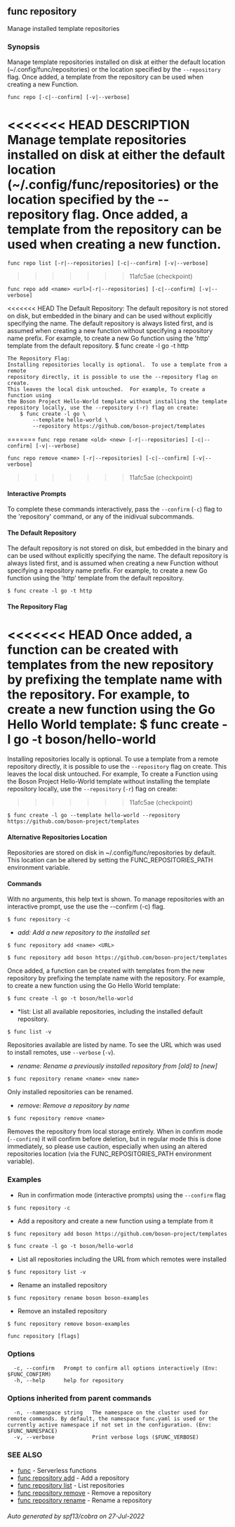 ## func repository

Manage installed template repositories

### Synopsis


Manage template repositories installed on disk at either the default location
(~/.config/func/repositories) or the location specified by the `--repository`
flag.  Once added, a template from the repository can be used when creating
a new Function.

`func repo [-c|--confirm] [-v|--verbose]`

<<<<<<< HEAD
DESCRIPTION
	Manage template repositories installed on disk at either the default location
	(~/.config/func/repositories) or the location specified by the --repository
	flag.  Once added, a template from the repository can be used when creating
	a new function.
=======
`func repo list [-r|--repositories] [-c|--confirm] [-v|--verbose]`
>>>>>>> 11afc5ae (checkpoint)

`func repo add <name> <url>[-r|--repositories] [-c|--confirm] [-v|--verbose]`

<<<<<<< HEAD
	The Default Repository:
	The default repository is not stored on disk, but embedded in the binary and
	can be used without explicitly specifying the name.  The default repository
	is always listed first, and is assumed when creating a new function without
	specifying a repository name prefix.
	For example, to create a new Go function using the 'http' template from the
	default repository.
		$ func create -l go -t http

	The Repository Flag:
	Installing repositories locally is optional.  To use a template from a remote
	repository directly, it is possible to use the --repository flag on create.
	This leaves the local disk untouched.  For example, To create a function using
	the Boson Project Hello-World template without installing the template
	repository locally, use the --repository (-r) flag on create:
		$ func create -l go \
			--template hello-world \
			--repository https://github.com/boson-project/templates
=======
`func repo rename <old> <new> [-r|--repositories] [-c|--confirm] [-v|--verbose]`

`func repo remove <name> [-r|--repositories] [-c|--confirm] [-v|--verbose]`
>>>>>>> 11afc5ae (checkpoint)

#### Interactive Prompts

To complete these commands interactively, pass the `--confirm` (`-c`) flag to
the 'repository' command, or any of the inidivual subcommands.

#### The Default Repository

The default repository is not stored on disk, but embedded in the binary and
can be used without explicitly specifying the name.  The default repository
is always listed first, and is assumed when creating a new Function without
specifying a repository name prefix.
For example, to create a new Go function using the 'http' template from the
default repository.

`$ func create -l go -t http`

#### The Repository Flag

<<<<<<< HEAD
	  Once added, a function can be created with templates from the new repository
	  by prefixing the template name with the repository.  For example, to create
	  a new function using the Go Hello World template:
	    $ func create -l go -t boson/hello-world
=======
Installing repositories locally is optional.  To use a template from a remote
repository directly, it is possible to use the `--repository` flag on create.
This leaves the local disk untouched.  For example, To create a Function using
the Boson Project Hello-World template without installing the template
repository locally, use the `--repository` (`-r`) flag on create:
>>>>>>> 11afc5ae (checkpoint)

`$ func create -l go --template hello-world --repository https://github.com/boson-project/templates`

#### Alternative Repositories Location

Repositories are stored on disk in ~/.config/func/repositories by default.
This location can be altered by setting the FUNC_REPOSITORIES_PATH
environment variable.

#### Commands

With no arguments, this help text is shown.  To manage repositories with
an interactive prompt, use the use the --confirm (-c) flag.

`$ func repository -c`

- *add: Add a new repository to the installed set*

`$ func repository add <name> <URL>`

`$ func repository add boson https://github.com/boson-project/templates`

Once added, a function can be created with templates from the new repository by prefixing the template name with the repository. For example, to create a new function using the Go Hello World template:

`$ func create -l go -t boson/hello-world`

- *list: List all available repositories, including the installed default repository.

`$ func list -v`

Repositories available are listed by name. To see the URL which was used to install remotes, use `--verbose` (`-v`).

- *rename: Rename a previously installed repository from [old] to [new]*

`$ func repository rename <name> <new name>`

Only installed repositories can be renamed.

- *remove: Remove a repository by name*

`$ func repository remove <name>`

Removes the repository from local storage entirely.  When in confirm mode (`--confirm`) it will confirm before deletion, but in regular mode this is done immediately, so please use caution, especially when using an altered repositories location (via the FUNC_REPOSITORIES_PATH environment variable).

### Examples

- Run in confirmation mode (interactive prompts) using the `--confirm` flag

`$ func repository -c`

- Add a repository and create a new function using a template from it

`$ func repository add boson https://github.com/boson-project/templates`

`$ func create -l go -t boson/hello-world`



- List all repositories including the URL from which remotes were installed

`$ func repository list -v`

- Rename an installed repository

`$ func repository rename boson boson-examples`

- Remove an installed repository

`$ func repository remove boson-examples`


```
func repository [flags]
```

### Options

```
  -c, --confirm   Prompt to confirm all options interactively (Env: $FUNC_CONFIRM)
  -h, --help      help for repository
```

### Options inherited from parent commands

```
  -n, --namespace string   The namespace on the cluster used for remote commands. By default, the namespace func.yaml is used or the currently active namespace if not set in the configuration. (Env: $FUNC_NAMESPACE)
  -v, --verbose            Print verbose logs ($FUNC_VERBOSE)
```

### SEE ALSO

* [func](func.md)	 - Serverless functions
* [func repository add](func_repository_add.md)	 - Add a repository
* [func repository list](func_repository_list.md)	 - List repositories
* [func repository remove](func_repository_remove.md)	 - Remove a repository
* [func repository rename](func_repository_rename.md)	 - Rename a repository

###### Auto generated by spf13/cobra on 27-Jul-2022
